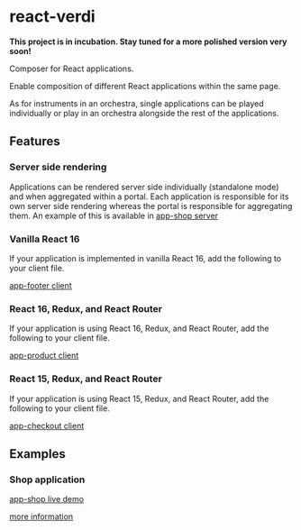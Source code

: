 # react-verdi

**This project is in incubation. Stay tuned for a more polished version very soon!**

Composer for React applications.

Enable composition of different React applications within the same page.

As for instruments in an orchestra, single applications can be played individually or play in an orchestra alongside the rest of the applications.

## Features

### Server side rendering

Applications can be rendered server side individually (standalone mode) and when aggregated within a portal. Each application is responsible for its own server side rendering whereas the portal is responsible for aggregating them. An example of this is available in [app-shop server](https://github.com/andreacaldera/react-verdi/blob/master/examples/app-shop/app-shop/src/server/server.js)

### Vanilla React 16

If your application is implemented in vanilla React 16, add the following to your client file.

[app-footer client](https://github.com/andreacaldera/react-verdi/blob/master/examples/app-shop/app-footer/src/client/index.js)

### React 16, Redux, and React Router

If your application is using React 16, Redux, and React Router, add the following to your client file.

[app-product client](https://github.com/andreacaldera/react-verdi/blob/master/examples/app-shop/app-product/src/client/index.js)

### React 15, Redux, and React Router

If your application is using React 15, Redux, and React Router, add the following to your client file.

[app-checkout client](https://github.com/andreacaldera/react-verdi/blob/master/examples/app-shop/app-checkout/src/client/index.js)

## Examples

### Shop application

[app-shop live demo](https://react-verdi-demo-app-shop.herokuapp.com/)

[more information](https://github.com/andreacaldera/react-verdi/blob/master/examples/app-shop/README.md)
